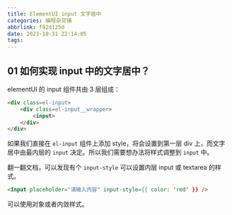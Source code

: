 ```yaml
---
title: ElementUI input 文字居中
categories: 编程杂货铺
abbrlink: f92d125d
date: 2023-10-31 22:14:05
tags:
---
```


## 01 如何实现 input 中的文字居中？

elementUI 的 input 组件共由 3 层组成：

```html
<div class=el-input>
    <div class=el-input__wrapper>
        <input>
    </div>
</div>
```

如果我们直接在 `el-input` 组件上添加 style，将会设置到第一层 div 上，而文字居中由最内层的 `input` 决定。所以我们需要想办法将样式调整到 `input` 中。

翻一翻文档，可以发现有个 `input-style` 可以设置内层 input 或 textarea 的样式。

```html
<Input placeholder="请输入内容" input-style={{ color: 'red' }} />
```

可以使用对象或者内敛样式。